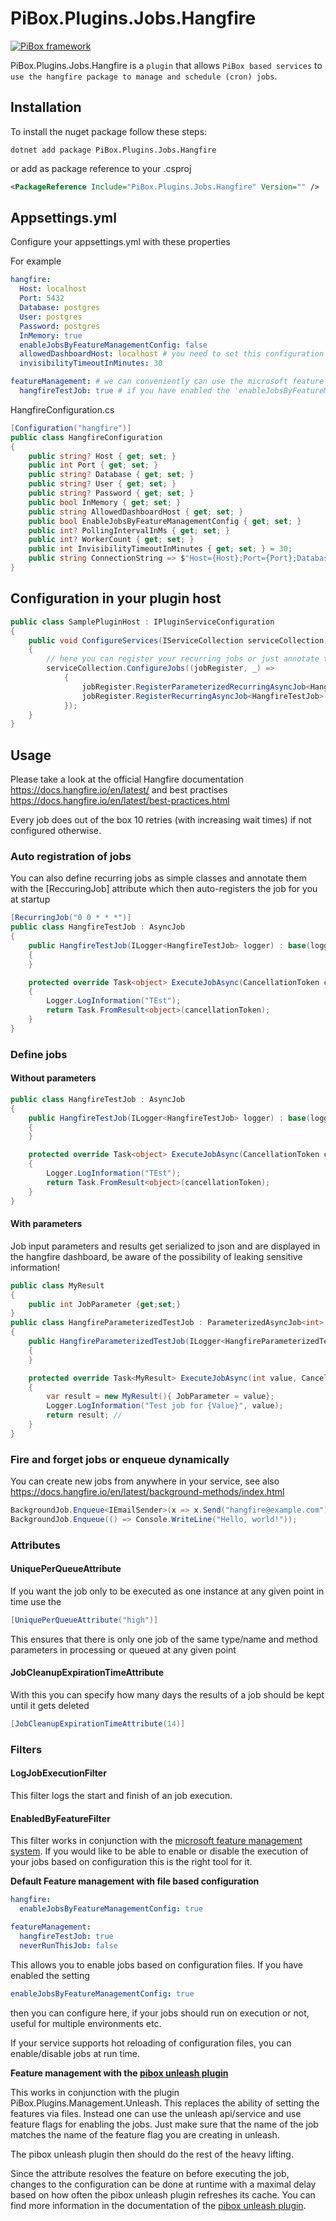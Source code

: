 # PiBox.Plugins.Jobs.Hangfire

[![PiBox framework](https://img.shields.io/badge/powered_by-PiBox-%23000?style=flat-square)](https://github.com/sia-digital/pibox/tree/main#readme)

PiBox.Plugins.Jobs.Hangfire is a `plugin` that allows `PiBox based services` to `use the hangfire package to manage and schedule (cron) jobs`.

## Installation

To install the nuget package follow these steps:

```shell
dotnet add package PiBox.Plugins.Jobs.Hangfire
```

or add as package reference to your .csproj

```xml
<PackageReference Include="PiBox.Plugins.Jobs.Hangfire" Version="" />
```

## Appsettings.yml

Configure your appsettings.yml with these properties

For example

```yaml
hangfire:
  Host: localhost
  Port: 5432
  Database: postgres
  User: postgres
  Password: postgres
  InMemory: true
  enableJobsByFeatureManagementConfig: false
  allowedDashboardHost: localhost # you need to set this configuration to be able to access the dashboard from the specified host
  invisibilityTimeoutInMinutes: 30

featureManagement: # we can conveniently can use the microsoft feature management system to enable jobs based on configuration
  hangfireTestJob: true # if you have enabled the 'enableJobsByFeatureManagementConfig: true' then you can configure here if your jobs should run on execution or not, useful for multiple environments etc.
```

HangfireConfiguration.cs

```csharp
[Configuration("hangfire")]
public class HangfireConfiguration
{
    public string? Host { get; set; }
    public int Port { get; set; }
    public string? Database { get; set; }
    public string? User { get; set; }
    public string? Password { get; set; }
    public bool InMemory { get; set; }
    public string AllowedDashboardHost { get; set; }
    public bool EnableJobsByFeatureManagementConfig { get; set; }
    public int? PollingIntervalInMs { get; set; }
    public int? WorkerCount { get; set; }
    public int InvisibilityTimeoutInMinutes { get; set; } = 30;
    public string ConnectionString => $"Host={Host};Port={Port};Database={Database};Username={User};Password={Password};";
}
```

## Configuration in your plugin host

```csharp
public class SamplePluginHost : IPluginServiceConfiguration
{
    public void ConfigureServices(IServiceCollection serviceCollection)
    {
        // here you can register your recurring jobs or just annotate them with the [RecurringJob] attribute
        serviceCollection.ConfigureJobs((jobRegister, _) =>
            {
                jobRegister.RegisterParameterizedRecurringAsyncJob<HangfireParameterizedTestJob, int>(Cron.Daily(), 1); // every day at 0:00 UTC
                jobRegister.RegisterRecurringAsyncJob<HangfireTestJob>(Cron.Hourly(15)); // every hour to minute 15 UTC
            });
    }
}
```

## Usage

Please take a look at the official Hangfire documentation https://docs.hangfire.io/en/latest/ and best practises https://docs.hangfire.io/en/latest/best-practices.html

Every job does out of the box 10 retries (with increasing wait times) if not configured otherwise.

### Auto registration of jobs

You can also define recurring jobs as simple classes and annotate them with the \[ReccuringJob] attribute which then auto-registers the job for you at startup

```csharp
[RecurringJob("0 0 * * *")]
public class HangfireTestJob : AsyncJob
{
    public HangfireTestJob(ILogger<HangfireTestJob> logger) : base(logger)
    {
    }

    protected override Task<object> ExecuteJobAsync(CancellationToken cancellationToken)
    {
        Logger.LogInformation("TEst");
        return Task.FromResult<object>(cancellationToken);
    }
}
```

### Define jobs

#### Without parameters

```csharp
public class HangfireTestJob : AsyncJob
{
    public HangfireTestJob(ILogger<HangfireTestJob> logger) : base(logger)
    {
    }

    protected override Task<object> ExecuteJobAsync(CancellationToken cancellationToken)
    {
        Logger.LogInformation("TEst");
        return Task.FromResult<object>(cancellationToken);
    }
}
```

#### With parameters

Job input parameters and results get serialized to json and are displayed in the hangfire dashboard, be aware of the possibility of leaking sensitive information!

```csharp
public class MyResult
{
    public int JobParameter {get;set;}
}
public class HangfireParameterizedTestJob : ParameterizedAsyncJob<int>
{
    public HangfireParameterizedTestJob(ILogger<HangfireParameterizedTestJob> logger) : base(logger)
    {
    }

    protected override Task<MyResult> ExecuteJobAsync(int value, CancellationToken cancellationToken)
    {
        var result = new MyResult(){ JobParameter = value};
        Logger.LogInformation("Test job for {Value}", value);
        return result; //
    }
}
```

### Fire and forget jobs or enqueue dynamically

You can create new jobs from anywhere in your service, see also https://docs.hangfire.io/en/latest/background-methods/index.html

```csharp
BackgroundJob.Enqueue<IEmailSender>(x => x.Send("hangfire@example.com"));
BackgroundJob.Enqueue(() => Console.WriteLine("Hello, world!"));
```

### Attributes

#### UniquePerQueueAttribute
If you want the job only to be executed as one instance at any given point in time use the
```csharp
[UniquePerQueueAttribute("high")]
```

This ensures that there is only one job of the same type/name
and method parameters in processing or queued at any given point

#### JobCleanupExpirationTimeAttribute

With this you can specify how many days the results of a job
should be kept until it gets deleted

```csharp
[JobCleanupExpirationTimeAttribute(14)]
```

### Filters

#### LogJobExecutionFilter

This filter logs the start and finish of an job execution.

#### EnabledByFeatureFilter

This filter works in conjunction with the [microsoft feature management system](https://github.com/microsoft/FeatureManagement-Dotnet).
If you would like to be able to enable or disable the execution of your
jobs based on configuration this is the right tool for it.

**Default Feature management with file based configuration**
```yaml
hangfire:
  enableJobsByFeatureManagementConfig: true

featureManagement:
  hangfireTestJob: true
  neverRunThisJob: false
```

This allows you to enable jobs based on configuration files.
If you have enabled the setting

```yaml
enableJobsByFeatureManagementConfig: true
```
then you can configure here, if your jobs should run
on execution or not, useful for multiple environments etc.

If your service supports hot reloading of configuration files,
you can enable/disable jobs at run time.

**Feature management with the [pibox unleash plugin](https://sia-digital.gitbook.io/pibox/plugins/management/unleash)**

This works in conjunction with the plugin PiBox.Plugins.Management.Unleash.
This replaces the ability of setting the features via files.
Instead one can use the unleash api/service
and use feature flags for enabling the jobs.
Just make sure that the name of the job matches the name of the
feature flag you are creating in unleash.

The pibox unleash plugin then should do the rest of the heavy lifting.

Since the attribute resolves the feature on before executing the job,
changes to the configuration can be done at runtime with a maximal delay
based on how often the pibox unleash plugin refreshes its cache.
You can find more information in the documentation of the
[pibox unleash plugin](https://sia-digital.gitbook.io/pibox/plugins/management/unleash).
